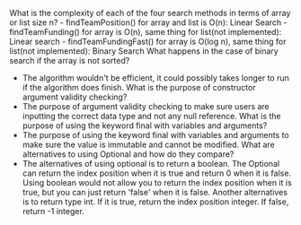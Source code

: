 What is the complexity of each of the four search methods in terms of array or list size n?
    - findTeamPosition() for array and list is O(n): Linear Search
    - findTeamFunding() for array is O(n), same thing for list(not implemented): Linear search
    - findTeamFundingFast() for array is O(log n), same thing for list(not implemented): Binary Search
What happens in the case of binary search if the array is not sorted?
 - The algorithm wouldn't be efficient, it could possibly takes longer to run if the algorithm does finish.
What is the purpose of constructor argument validity checking?
 - The purpose of argument validity checking to make sure users are inputting the correct data type and not any null reference.
What is the purpose of using the keyword final with variables and arguments?
 - The purpose of using the keyword final with variables and arguments to make sure the value is immutable and cannot be modified.
What are alternatives to using Optional and how do they compare?
 - The alternatives of using optional is to return a boolean. The Optional can return the index position when it is true and return 0
 when it is false. Using boolean would not allow you to return the index position when it is true, but you can just return 'false' when it is false.
 Another alternatives is to return type int. If it is true, return the index position integer. If false, return -1 integer.